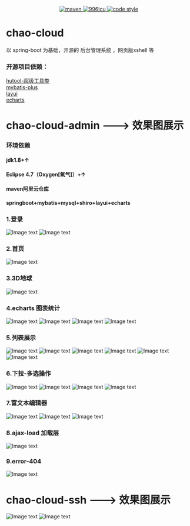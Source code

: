 <p align="center">
  <a href="https://search.maven.org/search?q=chaojunzi">
    <img alt="maven" src="https://img.shields.io/maven-central/v/com.github.chaojunzi/chao-cloud-parent.svg?style=flat-square">
  </a>

  <a href="https://github.com/996icu/996.ICU/blob/master/LICENSE">
    <img alt="996icu" src="https://img.shields.io/badge/license-NPL%20(The%20996%20Prohibited%20License)-blue.svg">
  </a>

  <a href="https://www.apache.org/licenses/LICENSE-2.0">
    <img alt="code style" src="https://img.shields.io/badge/license-Apache%202-4EB1BA.svg?style=flat-square">
  </a>
</p>

# chao-cloud
以 spring-boot 为基础，开源的  后台管理系统 ，网页版xshell 等
### 开源项目依赖：  
[hutool-超级工具类](https://github.com/looly/hutool)  
[mybatis-plus](https://github.com/baomidou/mybatis-plus)  
[layui](https://github.com/sentsin/layui/)  
[echarts](https://github.com/apache/incubator-echarts)  

# chao-cloud-admin  ---> 效果图展示
### 环境依赖
#### jdk1.8+↑ 
#### Eclipse 4.7（Oxygen[氧气]）+↑
#### maven阿里云仓库   
#### springboot+mybatis+mysql+shiro+layui+echarts
### 1.登录
![Image text](https://github.com/chaojunzi/chao-cloud/blob/master/screenshot/admin/login.png)
![Image text](https://github.com/chaojunzi/chao-cloud/blob/master/screenshot/admin/login-mobile.png)
### 2.首页
![Image text](https://github.com/chaojunzi/chao-cloud/blob/master/screenshot/admin/index.png)
### 3.3D地球
![Image text](https://github.com/chaojunzi/chao-cloud/blob/master/screenshot/admin/world.gif)
### 4.echarts 图表统计
![Image text](https://github.com/chaojunzi/chao-cloud/blob/master/screenshot/admin/echarts1.png)
![Image text](https://github.com/chaojunzi/chao-cloud/blob/master/screenshot/admin/echarts2.png)
![Image text](https://github.com/chaojunzi/chao-cloud/blob/master/screenshot/admin/echarts3.jpg)
![Image text](https://github.com/chaojunzi/chao-cloud/blob/master/screenshot/admin/echarts4.jpg)
### 5.列表展示
![Image text](https://github.com/chaojunzi/chao-cloud/blob/master/screenshot/admin/list1.png)
![Image text](https://github.com/chaojunzi/chao-cloud/blob/master/screenshot/admin/list2.png)
![Image text](https://github.com/chaojunzi/chao-cloud/blob/master/screenshot/admin/list3.png)
![Image text](https://github.com/chaojunzi/chao-cloud/blob/master/screenshot/admin/list4.png)
![Image text](https://github.com/chaojunzi/chao-cloud/blob/master/screenshot/admin/list5.png)
![Image text](https://github.com/chaojunzi/chao-cloud/blob/master/screenshot/admin/list6.png)
### 6.下拉-多选操作
![Image text](https://github.com/chaojunzi/chao-cloud/blob/master/screenshot/admin/operate1.jpg)
![Image text](https://github.com/chaojunzi/chao-cloud/blob/master/screenshot/admin/operate2.jpg)
![Image text](https://github.com/chaojunzi/chao-cloud/blob/master/screenshot/admin/select-tree.png)
![Image text](https://github.com/chaojunzi/chao-cloud/blob/master/screenshot/admin/select-checkbox.png)
### 7.富文本编辑器
![Image text](https://github.com/chaojunzi/chao-cloud/blob/master/screenshot/admin/rich.png)
![Image text](https://github.com/chaojunzi/chao-cloud/blob/master/screenshot/admin/preview.png)
![Image text](https://github.com/chaojunzi/chao-cloud/blob/master/screenshot/admin/show-img.png)
### 8.ajax-load 加载层
![Image text](https://github.com/chaojunzi/chao-cloud/blob/master/screenshot/admin/ajax-load.png)
### 9.error-404
![Image text](https://github.com/chaojunzi/chao-cloud/blob/master/screenshot/admin/404.png)
# chao-cloud-ssh  ---> 效果图展示
![Image text](https://github.com/chaojunzi/chao-cloud/blob/master/screenshot/ssh/show1.png)
![Image text](https://github.com/chaojunzi/chao-cloud/blob/master/screenshot/ssh/show2.png)

